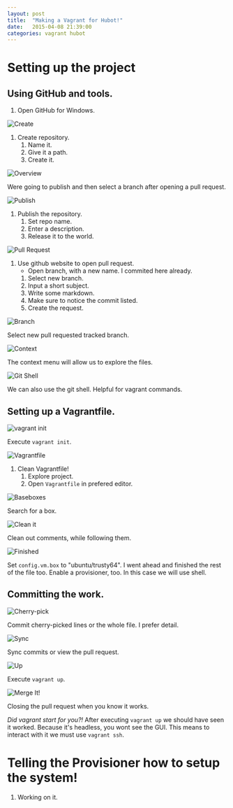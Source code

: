```yaml
---
layout: post
title:  "Making a Vagrant for Hubot!"
date:   2015-04-08 21:39:00
categories: vagrant hubot
---
```

# Setting up the project

## Using GitHub and tools.

1. Open GitHub for Windows.

![Create](/assets/vagrant-hubot/20150409014340699.png)

1. Create repository.
    1. Name it.
    2. Give it a path.
    3. Create it.

![Overview](/assets/vagrant-hubot/20150409014615118.png)

Were going to publish and then select a branch after opening a pull request.

![Publish](/assets/vagrant-hubot/20150409015228820.png)

1. Publish the repository.
    1. Set repo name.
    2. Enter a description.
    3. Release it to the world.

![Pull Request](/assets/vagrant-hubot/20150409021356892.png)

1. Use github website to open pull request.
    - Open branch, with a new name. I commited here already.
    1. Select new branch.
    2. Input a short subject.
    3. Write some markdown.
    4. Make sure to notice the commit listed.
    5. Create the request.

![Branch](/assets/vagrant-hubot/2015040902160166.png)

Select new pull requested tracked branch.

![Context](/assets/vagrant-hubot/20150409021804331.png)

The context menu will allow us to explore the files.

![Git Shell](/assets/vagrant-hubot/20150409022031767.png)

We can also use the git shell. Helpful for vagrant commands.

## Setting up a Vagrantfile.

![vagrant init](/assets/vagrant-hubot/20150409022131738.png)

Execute `vagrant init`.

![Vagrantfile](/assets/vagrant-hubot/20150409022331290.png)

1. Clean Vagrantfile!
    1. Explore project.
    2. Open `Vagrantfile` in prefered editor.

![Baseboxes](/assets/vagrant-hubot/20150409023133858.png)

Search for a box.

![Clean it](/assets/vagrant-hubot/2015040902301634.png)

Clean out comments, while following them.

![Finished](/assets/vagrant-hubot/20150409023754975.png)

Set `config.vm.box` to "ubuntu/trusty64". I went ahead and finished the rest of
the file too. Enable a provisioner, too. In this case we will use shell.

## Committing the work.

![Cherry-pick](/assets/vagrant-hubot/20150409024206143.png)

Commit cherry-picked lines or the whole file. I prefer detail.

![Sync](/assets/vagrant-hubot/20150409024327993.png)

Sync commits or view the pull request.

![Up](/assets/vagrant-hubot/20150409024647521.png)

Execute `vagrant up`.

![Merge It!](/assets/vagrant-hubot/20150409033519904.png)

Closing the pull request when you know it works.

_Did vagrant start for you?!_ After executing `vagrant up` we should have seen
it worked. Because it's headless, you wont see the GUI. This means to interact
with it we must use `vagrant ssh`.

# Telling the Provisioner how to setup the system!

1. Working on it.
